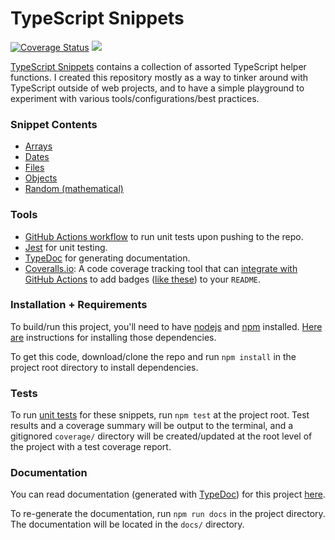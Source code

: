 # TypeScript Snippets

[![Coverage Status](https://coveralls.io/repos/github/charliejmoore/typescript-snippets/badge.svg?branch=main)](https://coveralls.io/github/charliejmoore/typescript-snippets?branch=main)
![](https://github.com/charliejmoore/typescript-snippets/actions/workflows/build.yml/badge.svg)


[TypeScript Snippets](https://github.com/charliejmoore/typescript-snippets) contains a collection of assorted TypeScript helper functions. I created this repository mostly as a way to tinker around with TypeScript outside of web projects, and to have a simple playground to experiment with various tools/configurations/best practices.

### Snippet Contents

- [Arrays](https://github.com/charliejmoore/typescript-snippets/blob/main/src/array-utils.ts)
- [Dates](https://github.com/charliejmoore/typescript-snippets/blob/main/src/date-utils.ts)
- [Files](https://github.com/charliejmoore/typescript-snippets/blob/main/src/file-utils.ts)
- [Objects](https://github.com/charliejmoore/typescript-snippets/blob/main/src/object-utils.ts)
- [Random (mathematical)](https://github.com/charliejmoore/typescript-snippets/blob/main/src/random-utils.ts)

### Tools

- [GitHub Actions workflow](https://github.com/charliejmoore/typescript-snippets/tree/main/.github/workflows) to run unit tests upon pushing to the repo.
- [Jest](https://jestjs.io/) for unit testing.
- [TypeDoc](https://typedoc.org/) for generating documentation.
- [Coveralls.io](https://coveralls.io/): A code coverage tracking tool that can [integrate with GitHub Actions](https://github.com/marketplace/actions/coveralls-github-action) to add badges ([like these](https://shields.io/)) to your `README`.

### Installation + Requirements

To build/run this project, you'll need to have [nodejs](https://nodejs.org/en/) and [npm](https://www.npmjs.com/) installed. [Here are](https://docs.npmjs.com/downloading-and-installing-node-js-and-npm) instructions for installing those dependencies.

To get this code, download/clone the repo and run `npm install` in the project root directory to install dependencies.

### Tests

To run [unit tests](https://github.com/charliejmoore/typescript-snippets/tree/main/tests) for these snippets, run `npm test` at the project root. Test results and a coverage summary will be output to the terminal, and a gitignored `coverage/` directory will be created/updated at the root level of the project with a test coverage report.

### Documentation

You can read documentation (generated with [TypeDoc](https://typedoc.org/)) for this project [here](https://charliejmoore.github.io/typescript-snippets/).

To re-generate the documentation, run `npm run docs` in the project directory. The documentation will be located in the `docs/` directory.

